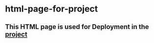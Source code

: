 # html-page-for-project
## This HTML page is used for Deployment in the [project](https://github.com/unicum0212/first-pet-project.git)
